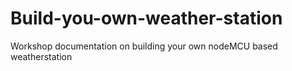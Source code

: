 # Build-you-own-weather-station
Workshop documentation on building your own nodeMCU based weatherstation
